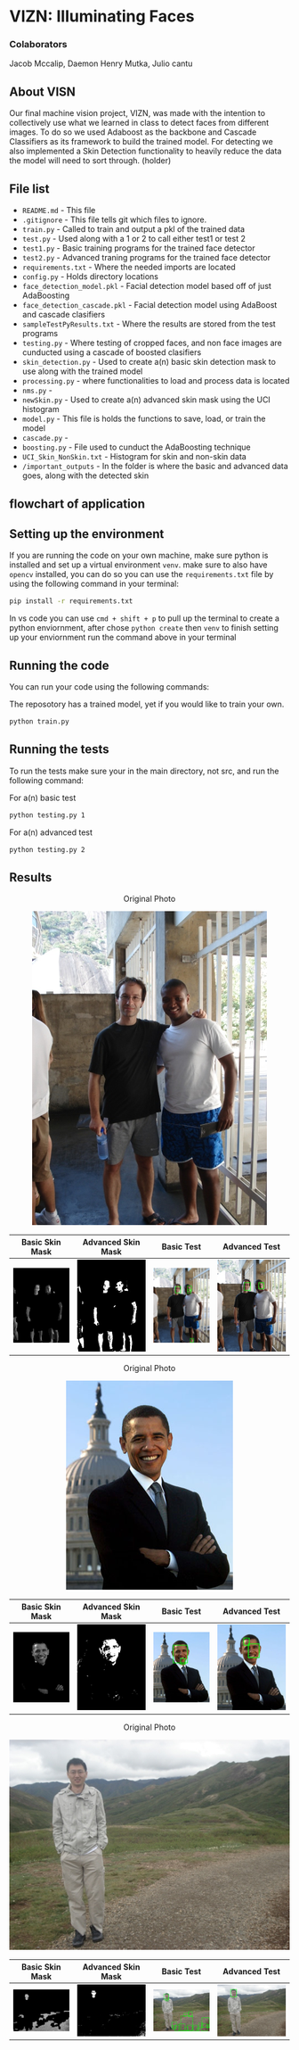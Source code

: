 # VIZN: Illuminating Faces
### Colaborators
Jacob Mccalip, Daemon Henry Mutka, Julio cantu

## About VISN

Our final machine vision project, VIZN, was made with the intention to collectively use what we learned in class to detect faces from different images. To do so we used Adaboost as the backbone and Cascade Classifiers as its framework to build the trained model. For detecting we also implemented a Skin Detection functionality to heavily reduce the data the model will need to sort through. (holder) 

## File list
- `README.md` - This file
- `.gitignore` - This file tells git which files to ignore.
- `train.py` - Called to train and output a pkl of the trained data 
- `test.py` - Used along with a 1 or 2 to call either test1 or test 2 
- `test1.py` - Basic training programs for the trained face detector
- `test2.py` - Advanced traning programs for the trained face detector
- `requirements.txt` - Where the needed imports are located
- `config.py` - Holds directory locations
- `face_detection_model.pkl` - Facial detection model based off of just AdaBoosting
- `face_detection_cascade.pkl` - Facial detection model using AdaBoost and cascade clasifiers
- `sampleTestPyResults.txt` - Where the results are stored from the test programs
- `testing.py` - Where testing of cropped faces, and non face images are cunducted using a cascade of boosted clasifiers
- `skin_detection.py` - Used to create a(n) basic skin detection mask to use along with the trained model
- `processing.py` - where functionalities to load and process data is located 
- `nms.py` -
- `newSkin.py` - Used to create a(n) advanced skin mask using the UCI histogram
- `model.py` - This file is holds the functions to save, load, or train the model
- `cascade.py` - 
- `boosting.py` - File used to cunduct the AdaBoosting technique 
- `UCI_Skin_NonSkin.txt` - Histogram for skin and non-skin data
- `/important_outputs` - In the folder is where the basic and advanced data goes, along with the detected skin

## flowchart of application



## Setting up the environment

If you are running the code on your own machine, make sure python is installed and set up a virtual environment `venv`. make sure to also have `opencv` installed, you can do so you can use the `requirements.txt` file by using the following command in your terminal:

```bash
pip install -r requirements.txt
```

In vs code you can use `cmd + shift + p` to pull up the terminal to create a python enviornment, after chose `python create` then `venv` to finish setting up your enviornment run the command above in your terminal

## Running the code

You can run your code using the following commands:

The reposotory has a trained model, yet if you would like to train your own.
```bash
python train.py
```

## Running the tests

To run the tests make sure your in the main directory, not src, and run the following command:

For a(n) basic test
```bash
python testing.py 1
```

For a(n) advanced test
```bash
python testing.py 2
```

## Results

<p align="center">
Original Photo
</p>
<p align="center">
<img src="data/test_face_photos/DSC01181.JPG">
</p>


| Basic Skin Mask | Advanced Skin Mask | Basic Test | Advanced Test |
| :---: | :---: | :---: | :---: |
| <img src="important_outputs/basic_Skins/DSC01181.webp" width="250"> | <img src="important_outputs/skins/DSC01181.JPG" width="250"> | <img src="important_outputs/outputBasic/DSC01181.JPG" width="250"> | <img src="important_outputs/outputAdvanced/DSC01181.JPG" width="250"> |


<p align="center">
Original Photo
</p>
<p align="center">
<img src="data/test_face_photos/obama8.jpg">
</p>


| Basic Skin Mask | Advanced Skin Mask | Basic Test | Advanced Test |
| :---: | :---: | :---: | :---: |
| <img src="important_outputs/basic_Skins/obama8.webp" width="250"> | <img src="important_outputs/skins/obama8.jpg" width="250"> | <img src="important_outputs/outputBasic/obama8.jpg" width="250"> | <img src="important_outputs/outputAdvanced/obama8.jpg" width="250"> |



<p align="center">
Original Photo
</p>
<p align="center">
<img src="data/test_face_photos/DSC04545.JPG">
</p>


| Basic Skin Mask | Advanced Skin Mask | Basic Test | Advanced Test |
| :---: | :---: | :---: | :---: |
| <img src="important_outputs/basic_Skins/DSC04545.webp" width="250"> | <img src="important_outputs/skins/DSC04545.JPG" width="250"> | <img src="important_outputs/outputBasic/DSC04545.JPG" width="250"> | <img src="important_outputs/outputAdvanced/DSC04545.JPG" width="250"> |




